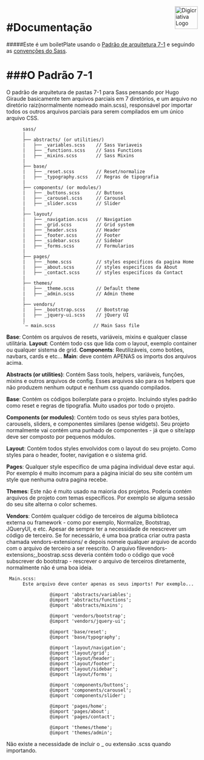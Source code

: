<a href="https://www.digicriativa.com.br/">
    <img src="https://www.digicriativa.com.br/media/static/img/logoDigicriativa.jpg" alt="Digicriativa Logo" title="Digicriativa" align="right" height="60" />
</a>

#Documentação
============================
#####Este é um boiletPlate usando o [Padrão de arquitetura 7-1](http://sass-guidelin.es/#architecture) e seguindo as [convenções do Sass](http://sass-guidelin.es).

###O Padrão 7-1
============================
O padrão de arquitetura de pastas 7-1 para Sass pensando por Hugo Giraude basicamente tem arquivos parciais em 7 diretórios, e um arquivo no diretório raiz(normalmente nomeado main.scss), responsável por importar todos os outros arquivos parciais para serem compilados em um único arquivo CSS. 


          sass/
          │
          ├── abstracts/ (or utilities/)
          |   ├── _variables.scss    // Sass Variaveis 
          |   ├── _functions.scss    // Sass Functions
          |   ├── _mixins.scss       // Sass Mixins
          |
          ├── base/
          |   ├── _reset.scss        // Reset/normalize
          |   ├── _typography.scss   // Regras de tipografia 
          |
          ├── components/ (or modules/)
          |   ├── _buttons.scss      // Buttons
          |   ├── _carousel.scss     // Carousel
          |   ├── _slider.scss       // Slider
          |
          ├── layout/
          |   ├── _navigation.scss   // Navigation
          |   ├── _grid.scss         // Grid system
          |   ├── _header.scss       // Header
          |   ├── _footer.scss       // Footer
          |   ├── _sidebar.scss      // Sidebar
          |   ├── _forms.scss        // Formularios
          |
          ├── pages/
          |   ├── _home.scss         // styles especificos da pagina Home
          |   ├── _about.scss        // styles especificos da About
          |   ├── _contact.scss      // styles especificos da Contact
          |
          ├── themes/
          |   ├── _theme.scss        // Default theme
          |   ├── _admin.scss        // Admin theme
          |
          ├── vendors/
          |   ├── _bootstrap.scss    // Bootstrap
          |   ├── _jquery-ui.scss    // jQuery UI
          |
          `– main.scss              // Main Sass file

**Base**: Contém os arquivos de resets, variáveis, mixins e qualquer classe utilitária. 
**Layout**: Contém todo css que lida com o layout, exemplo container ou qualquer sistema de grid.
**Components**: Reutilizáveis, como botões, navbars, cards e etc...
**Main**: deve contém APENAS os imports dos arquivos acima.

**Abstracts (or utilities)**: Contém Sass tools, helpers, variáveis, funções, mixins e outros arquivos de config.
Esses arquivos são para os helpers que não produzem nenhum output e nenhum css quando compilados.

**Base**: Contém os códigos boilerplate para o projeto. Incluindo styles padrão como reset e regras de tipografia.
Muito usados por todo o projeto.

**Components (or modules)**: Contém todo os seus styles para botões, carousels, sliders, e componentes similares (pense widgets).
Seu projeto normalmente vai contém uma punhado de componentes - já que o site/app deve ser composto por pequenos módulos.

**Layout**: Contém todos styles envolvidos com o layout do seu projeto.
     Como styles para o header, footer, navigation e o sistema grid.

**Pages**: Qualquer style especifico de uma página individual deve estar aqui.
Por exemplo é muito incomum para a página inicial do seu site contém um style que nenhuma outra pagina recebe.

**Themes**: Este não é muito usado na maioria dos projetos. Poderia contém arquivos de projeto com temas específicos.
Por exemplo se alguma sessão do seu site alterna o color schemes.

**Vendors**: Contém qualquer código de terceiros de alguma biblioteca externa ou framework - como por exemplo, Normalize, Bootstrap, JQueryUI, e etc.
Apesar de sempre ter a necessidade de reescrever um código de terceiro. Se for necessário, é uma boa pratica criar outra pasta chamada vendors-extensions/ e depois nomeie qualquer arquivo de acordo com o arquivo de terceiro a ser reescrito.
O arquivo filevendors-extensions;_boostrap.scss deveria contém todo o código que você subscrever do bootstrap - rescrever o arquivo de terceiros diretamente, normalmente não é uma boa ideia.


     Main.scss:
          Este arquivo deve conter apenas os seus imports! Por exemplo...

                    @import 'abstracts/variables';
                    @import 'abstracts/functions';
                    @import 'abstracts/mixins';

                    @import 'vendors/bootstrap';
                    @import 'vendors/jquery-ui';

                    @import 'base/reset';
                    @import 'base/typography';

                    @import 'layout/navigation';
                    @import 'layout/grid';
                    @import 'layout/header';
                    @import 'layout/footer';
                    @import 'layout/sidebar';
                    @import 'layout/forms';

                    @import 'components/buttons';
                    @import 'components/carousel';
                    @import 'components/slider';

                    @import 'pages/home';
                    @import 'pages/about';
                    @import 'pages/contact';

                    @import 'themes/theme';
                    @import 'themes/admin';

Não existe a necessidade de incluir o _ ou extensão .scss quando importando.
